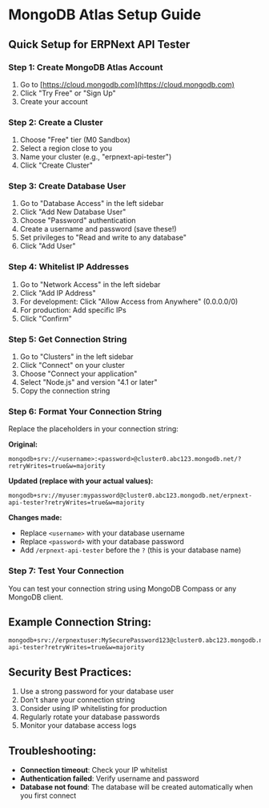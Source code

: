 # MongoDB Atlas Setup Guide

## Quick Setup for ERPNext API Tester

### Step 1: Create MongoDB Atlas Account
1. Go to [https://cloud.mongodb.com](https://cloud.mongodb.com)
2. Click "Try Free" or "Sign Up"
3. Create your account

### Step 2: Create a Cluster
1. Choose "Free" tier (M0 Sandbox)
2. Select a region close to you
3. Name your cluster (e.g., "erpnext-api-tester")
4. Click "Create Cluster"

### Step 3: Create Database User
1. Go to "Database Access" in the left sidebar
2. Click "Add New Database User"
3. Choose "Password" authentication
4. Create a username and password (save these!)
5. Set privileges to "Read and write to any database"
6. Click "Add User"

### Step 4: Whitelist IP Addresses
1. Go to "Network Access" in the left sidebar
2. Click "Add IP Address"
3. For development: Click "Allow Access from Anywhere" (0.0.0.0/0)
4. For production: Add specific IPs
5. Click "Confirm"

### Step 5: Get Connection String
1. Go to "Clusters" in the left sidebar
2. Click "Connect" on your cluster
3. Choose "Connect your application"
4. Select "Node.js" and version "4.1 or later"
5. Copy the connection string

### Step 6: Format Your Connection String
Replace the placeholders in your connection string:

**Original:**
```
mongodb+srv://<username>:<password>@cluster0.abc123.mongodb.net/?retryWrites=true&w=majority
```

**Updated (replace with your actual values):**
```
mongodb+srv://myuser:mypassword@cluster0.abc123.mongodb.net/erpnext-api-tester?retryWrites=true&w=majority
```

**Changes made:**
- Replace `<username>` with your database username
- Replace `<password>` with your database password
- Add `/erpnext-api-tester` before the `?` (this is your database name)

### Step 7: Test Your Connection
You can test your connection string using MongoDB Compass or any MongoDB client.

## Example Connection String:
```
mongodb+srv://erpnextuser:MySecurePassword123@cluster0.abc123.mongodb.net/erpnext-api-tester?retryWrites=true&w=majority
```

## Security Best Practices:
1. Use a strong password for your database user
2. Don't share your connection string
3. Consider using IP whitelisting for production
4. Regularly rotate your database passwords
5. Monitor your database access logs

## Troubleshooting:
- **Connection timeout**: Check your IP whitelist
- **Authentication failed**: Verify username and password
- **Database not found**: The database will be created automatically when you first connect
